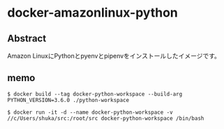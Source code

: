 # docker-amazonlinux-python

## Abstract

Amazon LinuxにPythonとpyenvとpipenvをインストールしたイメージです。

## memo

```
$ docker build --tag docker-python-workspace --build-arg PYTHON_VERSION=3.6.0 ./python-workspace
```

```
$ docker run -it -d --name docker-python-workspace -v //c/Users/shuka/src:/root/src docker-python-workspace /bin/bash
```
